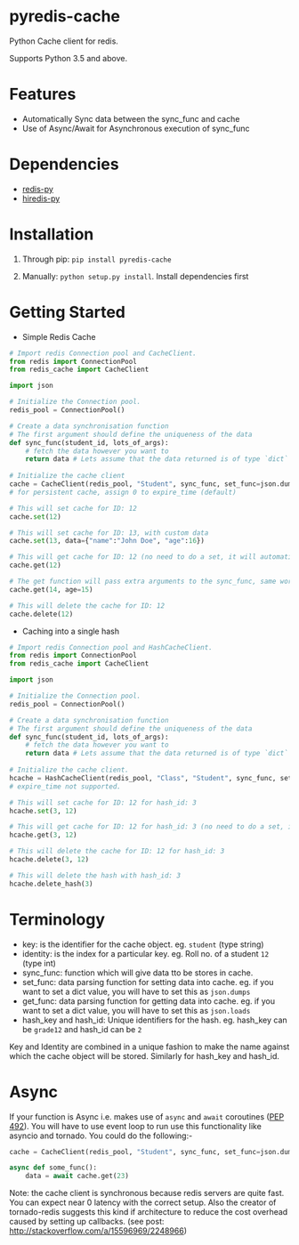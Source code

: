 # pyredis-cache
Python Cache client for redis.

Supports Python 3.5 and above.

# Features

- Automatically Sync data between the sync_func and cache
- Use of Async/Await for Asynchronous execution of sync_func


# Dependencies

- [redis-py](https://github.com/andymccurdy/redis-py)
- [hiredis-py](https://github.com/redis/hiredis-py)

# Installation

1.  Through pip: `pip install pyredis-cache`

2.  Manually: `python setup.py install`. Install dependencies first

# Getting Started

- Simple Redis Cache

```py
# Import redis Connection pool and CacheClient.
from redis import ConnectionPool
from redis_cache import CacheClient

import json

# Initialize the Connection pool.
redis_pool = ConnectionPool()

# Create a data synchronisation function
# The first argument should define the uniqueness of the data
def sync_func(student_id, lots_of_args):
    # fetch the data however you want to
    return data # Lets assume that the data returned is of type `dict` 
 
# Initialize the cache client
cache = CacheClient(redis_pool, "Student", sync_func, set_func=json.dumps, get_func=json.loads, expire_time=10)
# for persistent cache, assign 0 to expire_time (default)

# This will set cache for ID: 12
cache.set(12)

# This will set cache for ID: 13, with custom data
cache.set(13, data={"name":"John Doe", "age":16})

# This will get cache for ID: 12 (no need to do a set, it will automatically set the data)
cache.get(12)

# The get function will pass extra arguments to the sync_func, same works with set.
cache.get(14, age=15)

# This will delete the cache for ID: 12
cache.delete(12)
```
- Caching into a single hash

```py
# Import redis Connection pool and HashCacheClient.
from redis import ConnectionPool
from redis_cache import CacheClient

import json

# Initialize the Connection pool.
redis_pool = ConnectionPool()

# Create a data synchronisation function
# The first argument should define the uniqueness of the data
def sync_func(student_id, lots_of_args):
    # fetch the data however you want to
    return data # Lets assume that the data returned is of type `dict` 
 
# Initialize the cache client.
hcache = HashCacheClient(redis_pool, "Class", "Student", sync_func, set_func=dumps, get_func=loads)
# expire_time not supported.

# This will set cache for ID: 12 for hash_id: 3
hcache.set(3, 12)

# This will get cache for ID: 12 for hash_id: 3 (no need to do a set, it will automatically set the data)
hcache.get(3, 12)

# This will delete the cache for ID: 12 for hash_id: 3
hcache.delete(3, 12)

# This will delete the hash with hash_id: 3
hcache.delete_hash(3)
```

# Terminology

- key: is the identifier for the cache object. eg. `student` (type string)
- identity: is the index for a particular key. eg. Roll no. of a student `12` (type int)
- sync_func: function which will give data tto be stores in cache.
- set_func: data parsing function for setting data into cache. 
eg. if you want to set a dict value, you will have to set this as `json.dumps`
- get_func: data parsing function for getting data into cache. 
eg. if you want to set a dict value, you will have to set this as `json.loads`
- hash_key and hash_id: Unique identifiers for the hash.
eg. hash_key can be `grade12` and hash_id can be `2`

Key and Identity are combined in a unique fashion to make the name against which the cache object will be stored.
Similarly for hash_key and hash_id.

# Async

If your function is Async i.e. makes use of `async` and `await` coroutines ([PEP 492](https://www.python.org/dev/peps/pep-0492/)).
You will have to use event loop to run use this functionality like asyncio and tornado.
You could do the following:-

```py
cache = CacheClient(redis_pool, "Student", sync_func, set_func=json.dumps, get_func=json.loads, expire_time=10, asynchronous=True)

async def some_func():
    data = await cache.get(23)
```

Note: the cache client is synchronous because redis servers are quite fast. You can expect near 0 latency with the correct setup.
Also the creator of tornado-redis suggests this kind if architecture to reduce the cost overhead caused by setting up callbacks.
(see post: http://stackoverflow.com/a/15596969/2248966)
